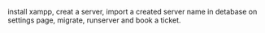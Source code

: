 install xampp,
creat a server,
import a created server name in detabase on settings page,
migrate,
runserver and book a ticket.
